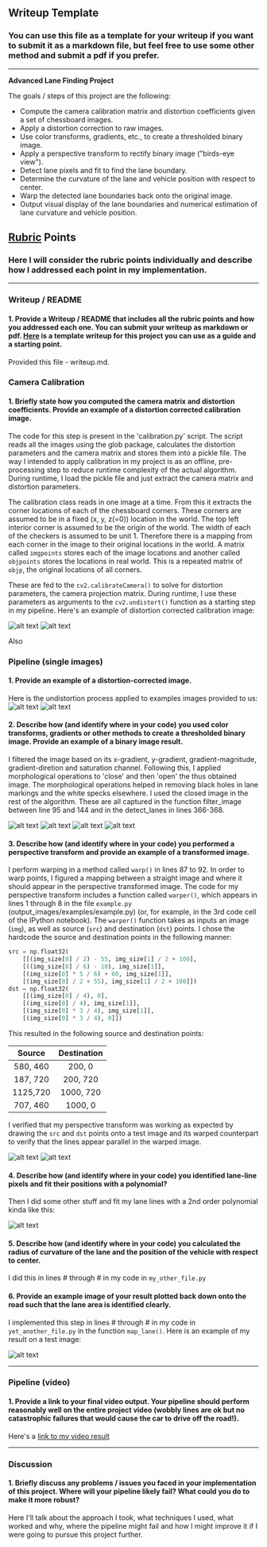 ## Writeup Template

### You can use this file as a template for your writeup if you want to submit it as a markdown file, but feel free to use some other method and submit a pdf if you prefer.

---

**Advanced Lane Finding Project**

The goals / steps of this project are the following:

* Compute the camera calibration matrix and distortion coefficients given a set of chessboard images.
* Apply a distortion correction to raw images.
* Use color transforms, gradients, etc., to create a thresholded binary image.
* Apply a perspective transform to rectify binary image ("birds-eye view").
* Detect lane pixels and fit to find the lane boundary.
* Determine the curvature of the lane and vehicle position with respect to center.
* Warp the detected lane boundaries back onto the original image.
* Output visual display of the lane boundaries and numerical estimation of lane curvature and vehicle position.

[//]: # (Image References)

[image1]: ./camera_cal/calibration5.jpg "Original"
[image2]: ./camera_cal/undistorted_calibration5.jpg "Undistorted"
[image3]: ./test_images/test1.jpg "Original"
[image4]: ./undist_test_images/test1.jpg "Undistorted"
[image5]: ./output_images/filtered_test1.jpg "Filtered"
[image6]: ./output_images/closed_test1.jpg "Closed"
[image7]: ./output_images/opened_test1.jpg "Opened"
[image8]: ./test_images/straight_lines1.jpg "Original"
[image9]: ./output_images/warped_straight_lines1.jpg "Warped"
[video1]: ./project_video.mp4 "Video"

## [Rubric](https://review.udacity.com/#!/rubrics/571/view) Points

### Here I will consider the rubric points individually and describe how I addressed each point in my implementation.  

---

### Writeup / README

#### 1. Provide a Writeup / README that includes all the rubric points and how you addressed each one.  You can submit your writeup as markdown or pdf.  [Here](https://github.com/udacity/CarND-Advanced-Lane-Lines/blob/master/writeup_template.md) is a template writeup for this project you can use as a guide and a starting point.  

Provided this file - writeup.md.

### Camera Calibration

#### 1. Briefly state how you computed the camera matrix and distortion coefficients. Provide an example of a distortion corrected calibration image.

The code for this step is present in the 'calibration.py' script. The script reads all the images using the glob package, calculates the distortion parameters and the camera matrix and stores them into a pickle file. The way I intended to apply calibration in my project is as an offline, pre-processing step to reduce runtime complexity of the actual algorithm. During runtime, I load the pickle file and just extract the camera matrix and distortion parameters.

The calibration class reads in one image at a time. From this it extracts the corner locations of each of the chessboard corners. These corners are assumed to be in a fixed (x, y, z(=0)) location in the world. The top left interior corner is assumed to be the origin of the world. The width of each of the checkers is assumed to be unit 1. Therefore there is a mapping from each corner in the image to their original locations in the world. A matrix called `imgpoints` stores each of the image locations and another called `objpoints` stores the locations in real world. This is a repeated matrix of `objp`, the original locations of all corners.

These are fed to the `cv2.calibrateCamera()` to solve for distortion parameters, the camera projection matrix. During runtime, I use these parameters as arguments to the `cv2.undistort()` function as a starting step in my pipeline. Here's an example of distortion corrected calibration image:

![alt text][image1]
![alt text][image2]

Also 

### Pipeline (single images)

#### 1. Provide an example of a distortion-corrected image.
Here is the undistortion process applied to examples images provided to us: 
![alt text][image3]
![alt text][image4]

#### 2. Describe how (and identify where in your code) you used color transforms, gradients or other methods to create a thresholded binary image.  Provide an example of a binary image result.
I filtered the image based on its x-gradient, y-gradient, gradient-magnitude, gradient-diretion and saturation channel. Following this, I applied morphological operations to 'close' and then 'open' the thus obtained image. The morphological operations helped in removing black holes in lane markings and the white specks elsewhere. I used the closed image in the rest of the algorithm. These are all captured in the function filter_image between line 95 and 144 and in the detect_lanes in lines 366-368.

![alt text][image3]
![alt text][image5]
![alt text][image6]
![alt text][image7]

#### 3. Describe how (and identify where in your code) you performed a perspective transform and provide an example of a transformed image.
I perform warping in a method called `warp()` in lines 87 to 92. In order to warp points, I figured a mapping between a straight image and where it should appear in the perspective transformed image. 
The code for my perspective transform includes a function called `warper()`, which appears in lines 1 through 8 in the file `example.py` (output_images/examples/example.py) (or, for example, in the 3rd code cell of the IPython notebook).  The `warper()` function takes as inputs an image (`img`), as well as source (`src`) and destination (`dst`) points.  I chose the hardcode the source and destination points in the following manner:

```python
src = np.float32(
    [[(img_size[0] / 2) - 55, img_size[1] / 2 + 100],
    [((img_size[0] / 6) - 10), img_size[1]],
    [(img_size[0] * 5 / 6) + 60, img_size[1]],
    [(img_size[0] / 2 + 55), img_size[1] / 2 + 100]])
dst = np.float32(
    [[(img_size[0] / 4), 0],
    [(img_size[0] / 4), img_size[1]],
    [(img_size[0] * 3 / 4), img_size[1]],
    [(img_size[0] * 3 / 4), 0]])
```

This resulted in the following source and destination points:

| Source        | Destination   | 
|:-------------:|:-------------:| 
| 580, 460      | 200, 0        | 
| 187, 720      | 200, 720      |
| 1125,720      | 1000, 720     |
| 707, 460      | 1000, 0       |

I verified that my perspective transform was working as expected by drawing the `src` and `dst` points onto a test image and its warped counterpart to verify that the lines appear parallel in the warped image.

![alt text][image8]
![alt text][image9]

#### 4. Describe how (and identify where in your code) you identified lane-line pixels and fit their positions with a polynomial?

Then I did some other stuff and fit my lane lines with a 2nd order polynomial kinda like this:

![alt text][image5]

#### 5. Describe how (and identify where in your code) you calculated the radius of curvature of the lane and the position of the vehicle with respect to center.

I did this in lines # through # in my code in `my_other_file.py`

#### 6. Provide an example image of your result plotted back down onto the road such that the lane area is identified clearly.

I implemented this step in lines # through # in my code in `yet_another_file.py` in the function `map_lane()`.  Here is an example of my result on a test image:

![alt text][image6]

---

### Pipeline (video)

#### 1. Provide a link to your final video output.  Your pipeline should perform reasonably well on the entire project video (wobbly lines are ok but no catastrophic failures that would cause the car to drive off the road!).

Here's a [link to my video result](./project_video.mp4)

---

### Discussion

#### 1. Briefly discuss any problems / issues you faced in your implementation of this project.  Where will your pipeline likely fail?  What could you do to make it more robust?

Here I'll talk about the approach I took, what techniques I used, what worked and why, where the pipeline might fail and how I might improve it if I were going to pursue this project further.  
